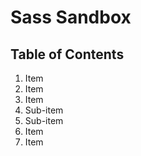 # Sass Sandbox

## Table of Contents

1. Item
2. Item
3. Item
  1. Sub-item
  2. Sub-item
4. Item
5. Item

